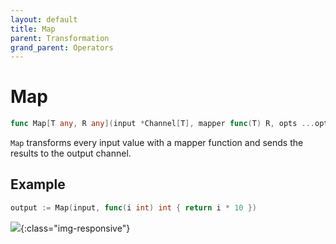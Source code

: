 ```yaml
---
layout: default
title: Map
parent: Transformation
grand_parent: Operators
---
```


<h1>Map</h1>

```go
func Map[T any, R any](input *Channel[T], mapper func(T) R, opts ...options.MapOption) *Channel[R]
```

`Map` transforms every input value with a mapper function and sends the results to the output channel.

<h2>Example</h2>

```go
output := Map(input, func(i int) int { return i * 10 })
```
![](/assets/images/diagrams/transformation/map.svg){:class="img-responsive"}
